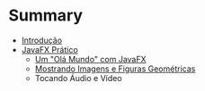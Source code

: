 # Summary

* [Introdução](README.md)
* [JavaFX Prático](javafx_pratico.md)
   * [Um "Olá Mundo" com JavaFX](artigos/um_ola_mundo_com_javafx.md)
   * [Mostrando Imagens e Figuras Geométricas](artigos/mostrando_imagens_e_figuras_geometricas.md)
   * Tocando Áudio e Vídeo

